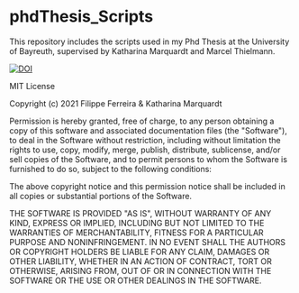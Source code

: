 # phdThesis_Scripts
This repository includes the scripts used in my Phd Thesis at the University of Bayreuth, supervised by Katharina Marquardt and Marcel Thielmann.


<a href="https://doi.org/10.5281/zenodo.5344419"><img src="https://zenodo.org/badge/DOI/10.5281/zenodo.5344419.svg" alt="DOI"></a>

MIT License

Copyright (c) 2021 Filippe Ferreira & Katharina Marquardt

Permission is hereby granted, free of charge, to any person obtaining a copy
of this software and associated documentation files (the "Software"), to deal
in the Software without restriction, including without limitation the rights
to use, copy, modify, merge, publish, distribute, sublicense, and/or sell
copies of the Software, and to permit persons to whom the Software is
furnished to do so, subject to the following conditions:

The above copyright notice and this permission notice shall be included in all
copies or substantial portions of the Software.

THE SOFTWARE IS PROVIDED "AS IS", WITHOUT WARRANTY OF ANY KIND, EXPRESS OR
IMPLIED, INCLUDING BUT NOT LIMITED TO THE WARRANTIES OF MERCHANTABILITY,
FITNESS FOR A PARTICULAR PURPOSE AND NONINFRINGEMENT. IN NO EVENT SHALL THE
AUTHORS OR COPYRIGHT HOLDERS BE LIABLE FOR ANY CLAIM, DAMAGES OR OTHER
LIABILITY, WHETHER IN AN ACTION OF CONTRACT, TORT OR OTHERWISE, ARISING FROM,
OUT OF OR IN CONNECTION WITH THE SOFTWARE OR THE USE OR OTHER DEALINGS IN THE
SOFTWARE.
